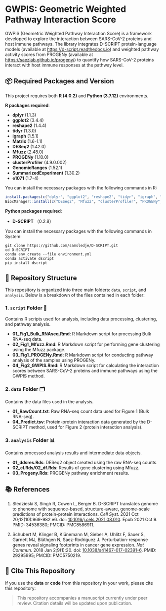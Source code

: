# GWPIS: Geometric Weighted Pathway Interaction Score

GWPIS (Geometric Weighted Pathway Interaction Score) is a framework developed to explore the interaction between SARS-CoV-2 proteins and host immune pathways. The library integrates D-SCRIPT protein-language models (available at https://d-script.readthedocs.io) and weighted pathway activity scores from PROGENy (available at https://saezlab.github.io/progeny/) to quantify how SARS-CoV-2 proteins interact with host immune responses at the pathway level.

## 📦 Required Packages and Version

This project requires both **R (4.0.2)** and **Python (3.7.12)** environments.

**R packages required**:  
- **dplyr** (1.1.3)
- **ggplot2** (3.4.4)
- **reshape2** (1.4.4)
- **tidyr** (1.3.0)
- **igraph** (1.5.1)
- **Matrix** (1.6-1.1)
- **DESeq2** (1.42.0)
- **Mfuzz** (2.48.0)
- **PROGENy** (1.10.0)
- **clusterProfiler** (4.9.0.002)
- **GenomicRanges** (1.52.1)
- **SummarizedExperiment** (1.30.2)
- **e1071** (1.7-4)

You can install the necessary packages with the following commands in R:

```r
install.packages(c("dplyr", "ggplot2", "reshape2", "tidyr", "igraph", "Matrix", "e1071"))
BiocManager::install(c("DESeq2", "Mfuzz", "clusterProfiler", "PROGENy", "GenomicRanges", "SummarizedExperiment"))
```

**Python packages required**:  
- **D-SCRIPT** （0.2.8）

You can install the necessary packages with the following commands in System:

```linux
git clone https://github.com/samsledje/D-SCRIPT.git
cd D-SCRIPT
conda env create --file environment.yml
conda activate dscript
pip install dscript
```

## 📂 Repository Structure

This repository is organized into three main folders: `data`, `script`, and `analysis`. Below is a breakdown of the files contained in each folder:

### 1. `script` Folder 📝

Contains R scripts used for analysis, including data processing, clustering, and pathway analysis.

- **01_Fig1_Bulk_RNAseq.Rmd**: R Markdown script for processing Bulk RNA-seq data.
- **02_Fig1_Mfuzz.Rmd**: R Markdown script for performing gene clustering using the Mfuzz package.
- **03_Fig1_PROGENy.Rmd**: R Markdown script for conducting pathway analysis of the samples using PROGENy.
- **04_Fig2_GWPIS.Rmd**: R Markdown script for calculating the interaction scores between SARS-CoV-2 proteins and immune pathways using the GWPIS method.

### 2. `data` Folder 🗂️

Contains the data files used in the analysis.

- **01_RawCount.txt**: Raw RNA-seq count data used for Figure 1 (Bulk RNA-seq).
- **04_Predict.tsv**: Protein-protein interaction data generated by the D-SCRIPT method, used for Figure 2 (protein interaction analysis).

### 3. `analysis` Folder 📊

Contains processed analysis results and intermediate data objects.

- **01_ddsres.Rds**: DESeq2 object created using the raw RNA-seq counts.
- **02_cl.Rds/02_df.Rds**: Results of gene clustering using Mfuzz.
- **03_Progeny.Rds**: PROGENy pathway enrichment results.

## 📚 References

1. Sledzieski S, Singh R, Cowen L, Berger B. D-SCRIPT translates genome to phenome with sequence-based, structure-aware, genome-scale predictions of protein-protein interactions. *Cell Syst.* 2021 Oct 20;12(10):969-982.e6. doi: [10.1016/j.cels.2021.08.010](https://doi.org/10.1016/j.cels.2021.08.010). Epub 2021 Oct 9. PMID: 34536380; PMCID: PMC8586911.

2. Schubert M, Klinger B, Klünemann M, Sieber A, Uhlitz F, Sauer S, Garnett MJ, Blüthgen N, Saez-Rodriguez J. Perturbation-response genes reveal signaling footprints in cancer gene expression. *Nat Commun.* 2018 Jan 2;9(1):20. doi: [10.1038/s41467-017-02391-6](https://doi.org/10.1038/s41467-017-02391-6). PMID: 29295995; PMCID: PMC5750219.

## 🔗 Cite This Repository

If you use the **data** or **code** from this repository in your work, please cite this repository:

> This repository accompanies a manuscript currently under peer review. Citation details will be updated upon publication.


